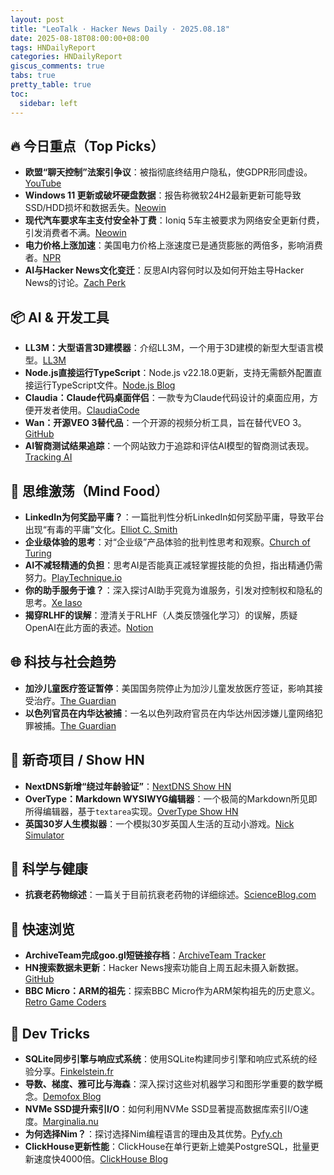 ```yaml
---
layout: post
title: "LeoTalk · Hacker News Daily · 2025.08.18"
date: 2025-08-18T08:00:00+08:00
tags: HNDailyReport
categories: HNDailyReport
giscus_comments: true
tabs: true
pretty_table: true
toc:
  sidebar: left
---
```


## 🔥 今日重点（Top Picks）

- **欧盟“聊天控制”法案引争议**：被指彻底终结用户隐私，使GDPR形同虚设。[YouTube](https://www.youtube.com/watch?v=3NyUgv6dpJc)
- **Windows 11 更新或破坏硬盘数据**：报告称微软24H2最新更新可能导致SSD/HDD损坏和数据丢失。[Neowin](https://www.neowin.net/news/report-microsofts-latest-windows-11-24h2-update-breaks-ssdshdds-may-corrupt-your-data/)
- **现代汽车要求车主支付安全补丁费**：Ioniq 5车主被要求为网络安全更新付费，引发消费者不满。[Neowin](https://www.neowin.net/news/hyundai-wants-ioniq-5-customers-to-pay-for-cybersecurity-patch-in-baffling-move/)
- **电力价格上涨加速**：美国电力价格上涨速度已是通货膨胀的两倍多，影响消费者。[NPR](https://www.npr.org/2025/08/16/nx-s1-5502671/electricity-bill-high-inflation-ai)
- **AI与Hacker News文化变迁**：反思AI内容何时以及如何开始主导Hacker News的讨论。[Zach Perk](https://zachperk.com/blog/when-did-ai-take-over-hn)

## 📦 AI & 开发工具

- **LL3M：大型语言3D建模器**：介绍LL3M，一个用于3D建模的新型大型语言模型。[LL3M](https://threedle.github.io/ll3m/)
- **Node.js直接运行TypeScript**：Node.js v22.18.0更新，支持无需额外配置直接运行TypeScript文件。[Node.js Blog](https://nodejs.org/en/blog/release/v22.18.0)
- **Claudia：Claude代码桌面伴侣**：一款专为Claude代码设计的桌面应用，方便开发者使用。[ClaudiaCode](https://claudiacode.com/)
- **Wan：开源VEO 3替代品**：一个开源的视频分析工具，旨在替代VEO 3。[GitHub](https://github.com/Wan-Video/Wan2.2)
- **AI智商测试结果追踪**：一个网站致力于追踪和评估AI模型的智商测试表现。[Tracking AI](https://www.trackingai.org/home)

## 🧠 思维激荡（Mind Food）

- **LinkedIn为何奖励平庸？**：一篇批判性分析LinkedIn如何奖励平庸，导致平台出现“有毒的平庸”文化。[Elliot C. Smith](https://www.elliotcsmith.com/linkedin-toxic-mediocrity/)
- **企业级体验的思考**：对“企业级”产品体验的批判性思考和观察。[Church of Turing](https://churchofturing.github.io/the-enterprise-experience.html)
- **AI不减轻精通的负担**：思考AI是否能真正减轻掌握技能的负担，指出精通仍需努力。[PlayTechnique.io](https://playtechnique.io/blog/ai-doesnt-lighten-the-burden-of-mastery.html)
- **你的助手服务于谁？**：深入探讨AI助手究竟为谁服务，引发对控制权和隐私的思考。[Xe Iaso](https://xeiaso.net/blog/2025/who-assistant-serve/)
- **揭穿RLHF的误解**：澄清关于RLHF（人类反馈强化学习）的误解，质疑OpenAI在此方面的表述。[Notion](https://aerial-toothpaste-34a.notion.site/How-OpenAI-Misled-You-on-RLHF-1f83f742d9dd80a68129d06503464aff)

## 🌐 科技与社会趋势

- **加沙儿童医疗签证暂停**：美国国务院停止为加沙儿童发放医疗签证，影响其接受治疗。[The Guardian](https://www.theguardian.com/us-news/2025/aug/16/gaza-children-visas-medical-care-laura-loomer)
- **以色列官员在内华达被捕**：一名以色列政府官员在内华达州因涉嫌儿童网络犯罪被捕。[The Guardian](https://www.theguardian.com/us-news/2025/aug/16/nevada-arrest-israeli-official)

## 📱 新奇项目 / Show HN

- **NextDNS新增“绕过年龄验证”**：[NextDNS Show HN](https://news.ycombinator.com/item?id=44931824)
- **OverType：Markdown WYSIWYG编辑器**：一个极简的Markdown所见即所得编辑器，基于`textarea`实现。[OverType Show HN](https://news.ycombinator.com/item?id=44932651)
- **英国30岁人生模拟器**：一个模拟30岁英国人生活的互动小游戏。[Nick Simulator](https://nicksimulator.com/)

## 🔬 科学与健康

- **抗衰老药物综述**：一篇关于目前抗衰老药物的详细综述。[ScienceBlog.com](https://scienceblog.com/joshmitteldorf/2025/08/17/review-of-anti-aging-drugs/)

## 🎯 快速浏览

- **ArchiveTeam完成goo.gl短链接存档**：[ArchiveTeam Tracker](https://tracker.archiveteam.org/goo-gl/)
- **HN搜索数据未更新**：Hacker News搜索功能自上周五起未摄入新数据。[GitHub](https://github.com/algolia/hn-search/issues/248)
- **BBC Micro：ARM的祖先**：探索BBC Micro作为ARM架构祖先的历史意义。[Retro Game Coders](https://retrogamecoders.com/bbc-micro-the-ancestor-to-a-device-you-are-guaranteed-to-own/)

## 🧰 Dev Tricks

- **SQLite同步引擎与响应式系统**：使用SQLite构建同步引擎和响应式系统的经验分享。[Finkelstein.fr](https://www.finkelstein.fr/sqlite-sync-engine-with-reactivity)
- **导数、梯度、雅可比与海森**：深入探讨这些对机器学习和图形学重要的数学概念。[Demofox Blog](https://blog.demofox.org/2025/08/16/derivatives-gradients-jacobians-and-hessians-oh-my/)
- **NVMe SSD提升索引I/O**：如何利用NVMe SSD显著提高数据库索引I/O速度。[Marginalia.nu](https://www.marginalia.nu/log/a_123_index_io/)
- **为何选择Nim？**：探讨选择Nim编程语言的理由及其优势。[Pyfy.ch](https://undefined.pyfy.ch/why-nim)
- **ClickHouse更新性能**：ClickHouse在单行更新上媲美PostgreSQL，批量更新速度快4000倍。[ClickHouse Blog](https://clickhouse.com/blog/update-performance-clickhouse-vs-postgresql)
